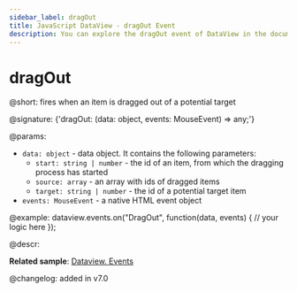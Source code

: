 ```yaml
---
sidebar_label: dragOut
title: JavaScript DataView - dragOut Event 
description: You can explore the dragOut event of DataView in the documentation of the DHTMLX JavaScript UI library. Browse developer guides and API reference, try out code examples and live demos, and download a free 30-day evaluation version of DHTMLX Suite.
---
```


# dragOut

@short: fires when an item is dragged out of a potential target

@signature: {'dragOut: (data: object, events: MouseEvent) => any;'}

@params:
- `data: object` - data object. It contains the following parameters:
	- `start: string | number` -  the id of an item, from which the dragging process has started
	- `source: array` - an array with ids of dragged items
	- `target: string | number` - the id of a potential target item
- `events: MouseEvent` - a native HTML event object

@example:
dataview.events.on("DragOut", function(data, events) {
    // your logic here
});

@descr:

**Related sample**: [Dataview. Events](https://snippet.dhtmlx.com/2d74uyoh)

@changelog: added in v7.0

[comment]: # (@relatedapi: dataview/api/dataview_afterdrag_event.md dataview/api/dataview_afterdrop_event.md dataview/api/dataview_beforedrag_event.md dataview/api/dataview_beforedrop_event.md dataview/api/dataview_canceldrop_event.md dataview/api/dataview_candrop_event.md dataview/api/dataview_dragin_event.md dataview/api/dataview_dragstart_event.md)
